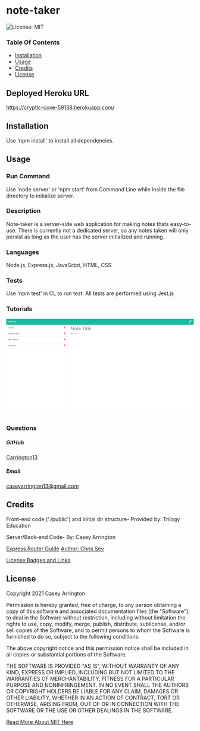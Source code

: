 # note-taker

![License: MIT](https://img.shields.io/badge/License-MIT-yellow.svg)

### Table Of Contents
* [Installation](#installation)
* [Usage](#usage)
* [Credits](#credits)
* [License](#license)

## Deployed Heroku URL
https://cryptic-cove-59138.herokuapp.com/

## Installation
Use 'npm install' to install all dependencies.


## Usage

### Run Command
Use 'node server' or 'npm start' from Command Line while inside the file directory to initialize server.

### Description
Note-taker is a server-side web application for making notes thats easy-to-use. There is currently not a dedicated server, so any notes taken will only persist as long as the user has the server initialized and running.

### Languages
Node.js, Express.js, JavaScipt, HTML, CSS 

### Tests
Use 'npm test' in CL to run test.
All tests are performed using Jest.js

### Tutorials
![screenshot](./assets/images/screenshot.png)


### Questions
##### GitHub
[Carrington13](https://github.com/Carrington13)
##### Email
caseyarrington13@gmail.com


## Credits

Front-end code ('./public') and initial dir structure- Provided by:
Trilogy Education 

Server/Back-end Code- By:
Casey Arrington

[Express.Router Guide](https://scotch.io/tutorials/learn-to-use-the-new-router-in-expressjs-4)
[Author: Chris Sev](https://scotch.io/@chris)

[License Badges and Links](https://gist.github.com/lukas-h/2a5d00690736b4c3a7ba)




## License
Copyright 2021 Casey Arrington

Permission is hereby granted, free of charge, to any person obtaining a copy of this software and associated documentation files (the "Software"), to deal in the Software without restriction, including without limitation the rights to use, copy, modify, merge, publish, distribute, sublicense, and/or sell copies of the Software, and to permit persons to whom the Software is furnished to do so, subject to the following conditions:

The above copyright notice and this permission notice shall be included in all copies or substantial portions of the Software.

THE SOFTWARE IS PROVIDED "AS IS", WITHOUT WARRANTY OF ANY KIND, EXPRESS OR IMPLIED, INCLUDING BUT NOT LIMITED TO THE WARRANTIES OF MERCHANTABILITY, FITNESS FOR A PARTICULAR PURPOSE AND NONINFRINGEMENT. IN NO EVENT SHALL THE AUTHORS OR COPYRIGHT HOLDERS BE LIABLE FOR ANY CLAIM, DAMAGES OR OTHER LIABILITY, WHETHER IN AN ACTION OF CONTRACT, TORT OR OTHERWISE, ARISING FROM, OUT OF OR IN CONNECTION WITH THE SOFTWARE OR THE USE OR OTHER DEALINGS IN THE SOFTWARE.

[Read More About MIT Here](https://opensource.org/licenses/MIT)


